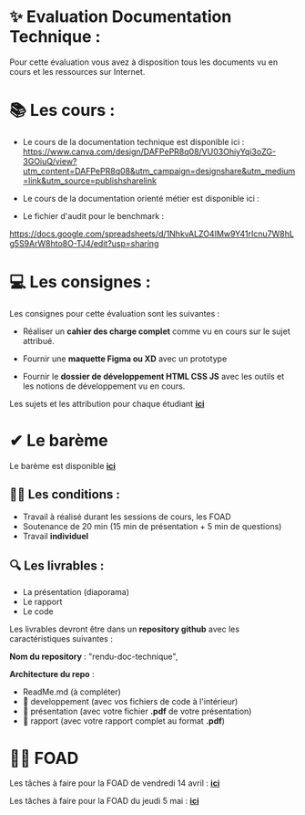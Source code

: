 # ✨ Evaluation Documentation Technique : 

Pour cette évaluation vous avez à disposition tous les documents vu en cours et les ressources sur Internet.

# 📚 Les cours : 

- Le cours de la documentation technique est disponible ici : 
https://www.canva.com/design/DAFPePR8q08/VU03OhiyYqi3oZG-3GOiuQ/view?utm_content=DAFPePR8q08&utm_campaign=designshare&utm_medium=link&utm_source=publishsharelink

- Le cours de la documentation orienté métier est disponible ici : 


- Le fichier d'audit pour le benchmark : 

https://docs.google.com/spreadsheets/d/1NhkvALZO4IMw9Y41rIcnu7W8hLg5S9ArW8hto8O-TJ4/edit?usp=sharing


# 💻 Les consignes : 

Les consignes pour cette évaluation sont les suivantes :

- Réaliser un **cahier des charge complet** comme vu en cours sur le sujet attribué.

- Fournir une **maquette Figma ou XD** avec un prototype 

- Fournir le **dossier de développement HTML CSS JS** avec les outils et les notions de développement vu en cours.

Les sujets et les attribution pour chaque étudiant **[ici](./sujets/attribution-sujets.md)**

# ✔ Le barème 

Le barème est disponible **[ici](bareme.md)**


## 👨‍🎓 Les conditions : 

- Travail à réalisé durant les sessions de cours, les FOAD
- Soutenance de 20 min (15 min de présentation + 5 min de questions)
- Travail **individuel**

## 🔍 Les livrables : 

- La présentation (diaporama)
- Le rapport 
- Le code 

Les livrables devront être dans un **repository github** avec les caractéristiques suivantes : 

**Nom du repository** : "rendu-doc-technique", 

**Architecture du repo** : 
- ReadMe.md (à compléter)
- 📁 developpement (avec vos fichiers de code à l'intérieur)
- 📁 présentation (avec votre fichier **.pdf** de votre présentation)
- 📁 rapport (avec votre rapport complet au format **.pdf**)

# 👩‍💻 FOAD

Les tâches à faire pour la FOAD de vendredi 14 avril : **[ici](./FOAD/vendredi-14-avril.md)**

Les tâches à faire pour la FOAD du jeudi 5 mai : **[ici](./FOAD/jeudi-5-mai.md)**
